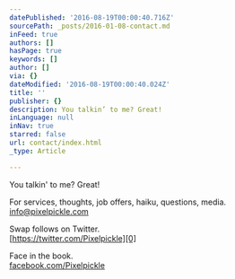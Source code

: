 ```yaml
---
datePublished: '2016-08-19T00:00:40.716Z'
sourcePath: _posts/2016-01-08-contact.md
inFeed: true
authors: []
hasPage: true
keywords: []
author: []
via: {}
dateModified: '2016-08-19T00:00:40.024Z'
title: ''
publisher: {}
description: You talkin’ to me? Great!
inLanguage: null
inNav: true
starred: false
url: contact/index.html
_type: Article

---
```

You talkin' to me? Great!

For services, thoughts, job offers, haiku, questions, media. info@pixelpickle.com

Swap follows on Twitter.  
[https://twitter.com/Pixelpickle][0]

Face in the book.  
[facebook.com/Pixelpickle][1]

[0]: https://twitter.com/Pixelpickle
[1]: https://t.co/DymLE8zOcK